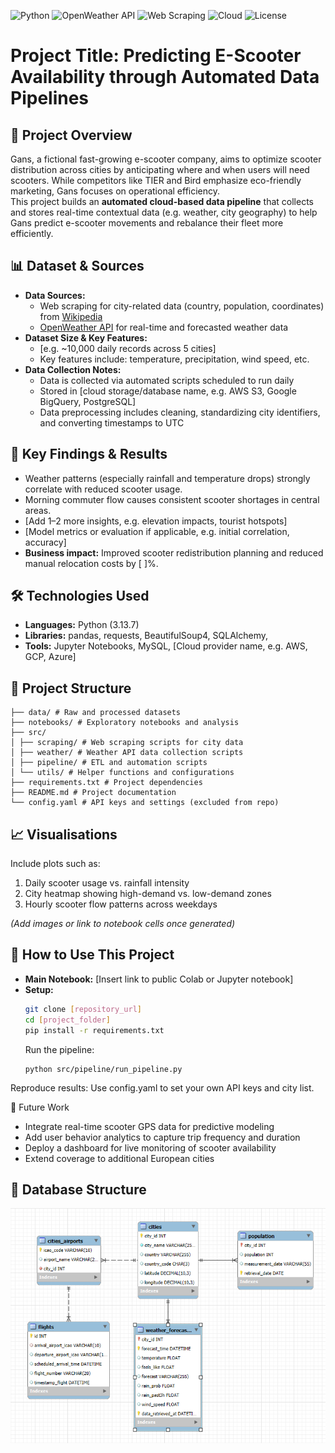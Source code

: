 ![Python](https://img.shields.io/badge/Python-3.13.7-blue?logo=python&logoColor=white)
![OpenWeather API](https://img.shields.io/badge/API-OpenWeather-00A4D3?logo=openweather&logoColor=white)
![Web Scraping](https://img.shields.io/badge/Web%20Scraping-BeautifulSoup-green?logo=python&logoColor=white)
![Cloud](https://img.shields.io/badge/Cloud-[GoogleCloud]-blueviolet?logo=cloudflare&logoColor=white)
![License](https://img.shields.io/badge/License-MIT-lightgrey)

# Project Title: Predicting E-Scooter Availability through Automated Data Pipelines

## 🎯 Project Overview
Gans, a fictional fast-growing e-scooter company, aims to optimize scooter distribution across cities by anticipating where and when users will need scooters. While competitors like TIER and Bird emphasize eco-friendly marketing, Gans focuses on operational efficiency.  
This project builds an **automated cloud-based data pipeline** that collects and stores real-time contextual data (e.g. weather, city geography) to help Gans predict e-scooter movements and rebalance their fleet more efficiently.

## 📊 Dataset & Sources
- **Data Sources:**
  - Web scraping for city-related data (country, population, coordinates) from [Wikipedia](https://en.wikipedia.org/)
  - [OpenWeather API](https://openweathermap.org/api) for real-time and forecasted weather data
- **Dataset Size & Key Features:**
  - [e.g. ~10,000 daily records across 5 cities]
  - Key features include: temperature, precipitation, wind speed, etc.
- **Data Collection Notes:**
  - Data is collected via automated scripts scheduled to run daily
  - Stored in [cloud storage/database name, e.g. AWS S3, Google BigQuery, PostgreSQL]
  - Data preprocessing includes cleaning, standardizing city identifiers, and converting timestamps to UTC

## 🚀 Key Findings & Results
- Weather patterns (especially rainfall and temperature drops) strongly correlate with reduced scooter usage.
- Morning commuter flow causes consistent scooter shortages in central areas.
- [Add 1–2 more insights, e.g. elevation impacts, tourist hotspots]
- [Model metrics or evaluation if applicable, e.g. initial correlation, accuracy]
- **Business impact:** Improved scooter redistribution planning and reduced manual relocation costs by [ ]%.

## 🛠️ Technologies Used
- **Languages:** Python (3.13.7)
- **Libraries:** pandas, requests, BeautifulSoup4, SQLAlchemy, 
- **Tools:** Jupyter Notebooks, MySQL, [Cloud provider name, e.g. AWS, GCP, Azure]

## 📁 Project Structure
```
├── data/ # Raw and processed datasets
├── notebooks/ # Exploratory notebooks and analysis
├── src/
│ ├── scraping/ # Web scraping scripts for city data
│ ├── weather/ # Weather API data collection scripts
│ ├── pipeline/ # ETL and automation scripts
│ └── utils/ # Helper functions and configurations
├── requirements.txt # Project dependencies
├── README.md # Project documentation
└── config.yaml # API keys and settings (excluded from repo)
```

## 📈 Visualisations
Include plots such as:
1. Daily scooter usage vs. rainfall intensity  
2. City heatmap showing high-demand vs. low-demand zones  
3. Hourly scooter flow patterns across weekdays  

*(Add images or link to notebook cells once generated)*

## 🔗 How to Use This Project
- **Main Notebook:** [Insert link to public Colab or Jupyter notebook]
- **Setup:**
    ```bash
    git clone [repository_url]
    cd [project_folder]
    pip install -r requirements.txt
    ```
    Run the pipeline:
    ```
    python src/pipeline/run_pipeline.py
    ```

Reproduce results: Use config.yaml to set your own API keys and city list.

🚀 Future Work

* Integrate real-time scooter GPS data for predictive modeling
* Add user behavior analytics to capture trip frequency and duration
* Deploy a dashboard for live monitoring of scooter availability
* Extend coverage to additional European cities

## 📁 Database Structure
![Image of the relational database structure](image.png)